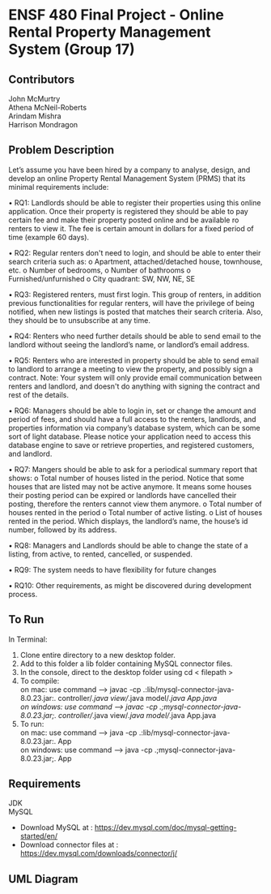 # ENSF 480 Final Project - Online Rental Property Management System (Group 17)

## Contributors
John McMurtry <br /> 
Athena McNeil-Roberts <br /> 
Arindam Mishra <br /> 
Harrison Mondragon <br />

## Problem Description
Let’s assume you have been hired by a company to analyse, design, and develop an online Property Rental
Management System (PRMS) that its minimal requirements include:

• RQ1: Landlords should be able to register their properties using this online application. Once their property
is registered they should be able to pay certain fee and make their property posted online and be available ro
renters to view it. The fee is certain amount in dollars for a fixed period of time (example 60 days).

• RQ2: Regular renters don't need to login, and should be able to enter their search criteria such as:
  o Apartment, attached/detached house, townhouse, etc.
  o Number of bedrooms,
  o Number of bathrooms
  o Furnished/unfurnished
  o City quadrant: SW, NW, NE, SE
  
• RQ3: Registered renters, must first login. This group of renters, in addition previous functionalities for regular
renters, will have the privilege of being notified, when new listings is posted that matches their search criteria.
Also, they should be to unsubscribe at any time.

• RQ4: Renters who need further details should be able to send email to the landlord without seeing the
landlord’s name, or landlord’s email address.

• RQ5: Renters who are interested in property should be able to send email to landlord to arrange a meeting to
view the property, and possibly sign a contract. Note: Your system will only provide email communication
between renters and landlord, and doesn't do anything with signing the contract and rest of the details.

• RQ6: Managers should be able to login in, set or change the amount and period of fees, and should have a full
access to the renters, landlords, and properties information via company’s database system, which can be
some sort of light database. Please notice your application need to access this database engine to save or
retrieve properties, and registered customers, and landlord.

• RQ7: Mangers should be able to ask for a periodical summary report that shows: 
  o Total number of houses listed in the period. Notice that some houses that are listed may not be active
    anymore. It means some houses their posting period can be expired or landlords have cancelled their
    posting, therefore the renters cannot view them anymore.
  o Total number of houses rented in the period
  o Total number of active listing.
  o List of houses rented in the period. Which displays, the landlord’s name, the house’s id number,
    followed by its address.
    
• RQ8: Managers and Landlords should be able to change the state of a listing, from active, to rented, cancelled,
or suspended.

• RQ9: The system needs to have flexibility for future changes

• RQ10: Other requirements, as might be discovered during development process.


## To Run
In Terminal:
1. Clone entire directory to a new desktop folder.
2. Add to this folder a lib folder containing MySQL connector files.
3. In the console, direct to the desktop folder using cd < filepath >
4. To compile: <br /> 
  on mac: use command --> javac -cp .:lib/mysql-connector-java-8.0.23.jar:. controller/*.java view/*.java model/*.java App.java <br/> 
  on windows: use command --> javac -cp .;mysql-connector-java-8.0.23.jar;. controller/*.java view/*.java model/*.java App.java
5. To run: <br /> 
  on mac: use command --> java -cp .:lib/mysql-connector-java-8.0.23.jar:. App <br/> 
  on windows: use command --> java -cp .;mysql-connector-java-8.0.23.jar;. App

## Requirements
JDK <br /> 
MySQL
 - Download MySQL at : <https://dev.mysql.com/doc/mysql-getting-started/en/>
 - Download connector files at : <https://dev.mysql.com/downloads/connector/j/>

## UML Diagram
